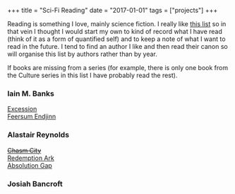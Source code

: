 +++
title = "Sci-Fi Reading"
date = "2017-01-01"
tags = ["projects"]
+++

Reading is something I love, mainly science fiction. I really like [this list]() so in that vein I thought I would start my own to kind of record what I have read (think of it as a form of quantified self) and to keep a note of what I want to read in the future. I tend to find an author I like and then read their canon so will organise this list by authors rather than by year. 

If books are missing from a series (for example, there is only one book from the Culture series in this list I have probably read the rest).

### Iain M. Banks
[Excession](https://www.amazon.co.uk/Excession-Culture-Book-Iain-Banks-ebook/dp/B002TZ3DEO/ref=sr_1_16?ie=UTF8&qid=1519746898&sr=8-16&keywords=iain+m+banks)  
[Feersum Endjinn](https://www.amazon.co.uk/Feersum-Endjinn-Iain-M-Banks-ebook/dp/B003O86FKO/ref=sr_1_9?ie=UTF8&qid=1519746898&sr=8-9&keywords=iain+m+banks)  

### Alastair Reynolds
~~[Chasm City](https://www.amazon.co.uk/Chasm-City-Alastair-Reynolds-ebook/dp/B0047COPH6/ref=sr_1_1?s=digital-text&ie=UTF8&qid=1519747233&sr=1-1&keywords=chasm+city&dpID=41PRlGYt5%252BL&preST=_SY445_QL70_&dpSrc=srch)~~  
[Redemption Ark](https://www.amazon.co.uk/gp/product/B0047COPGM/ref=series_rw_dp_sw)  
[Absolution Gap](https://www.amazon.co.uk/gp/product/B0047COPEO/ref=series_rw_dp_sw)  

### Josiah Bancroft